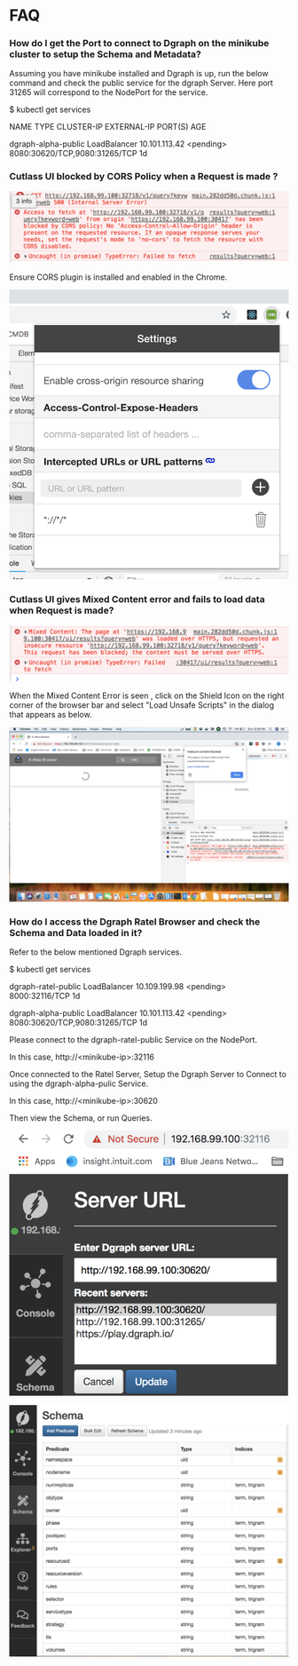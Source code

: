 # FAQ

### How do I get the Port to connect to Dgraph on the minikube cluster to setup the Schema and Metadata?

  
Assuming you have minikube installed and Dgraph is up, run the below command and check the public service for the dgraph Server. Here port 31265 will correspond to the NodePort for the service.

$ kubectl get services

NAME                  TYPE           CLUSTER-IP       EXTERNAL-IP   PORT\(S\)                         AGE

dgraph-alpha-public   LoadBalancer   10.101.113.42    &lt;pending&gt;     8080:30620/TCP,9080:31265/TCP   1d

### 

### Cutlass UI blocked by CORS Policy when a Request is made ?

![CORS Error](../.gitbook/assets/cors-error.png)

Ensure CORS plugin is installed and enabled in the Chrome. 

![](../.gitbook/assets/allow-cors.png)



### Cutlass UI gives Mixed Content error and fails to load data when Request is made?

![Mixed-Content error](../.gitbook/assets/mixed-content-error.png)

When the Mixed Content Error is seen , click on the Shield Icon on the right corner of the browser bar and select "Load Unsafe Scripts" in the dialog that appears as below.

![](../.gitbook/assets/load-unsafe-content-browser.png)



### How do I access the Dgraph Ratel Browser and check the Schema and Data loaded in it?

Refer to the below mentioned Dgraph services.

$ kubectl get services

dgraph-ratel-public   LoadBalancer   10.109.199.98    &lt;pending&gt;     8000:32116/TCP                  1d

dgraph-alpha-public   LoadBalancer   10.101.113.42    &lt;pending&gt;     8080:30620/TCP,9080:31265/TCP   1d

Please connect to the dgraph-ratel-public Service on the NodePort. 

In this case, http://&lt;minikube-ip&gt;:32116

Once connected to the Ratel Server, Setup the Dgraph Server to Connect to using the dgraph-alpha-pulic Service. 

In this case, http://&lt;minikube-ip&gt;:30620

Then view the Schema, or run Queries.

![Setup Dgraph Server to connect](../.gitbook/assets/ratel-config-dgraph-server.png)

![](../.gitbook/assets/ratel-schema.png)

